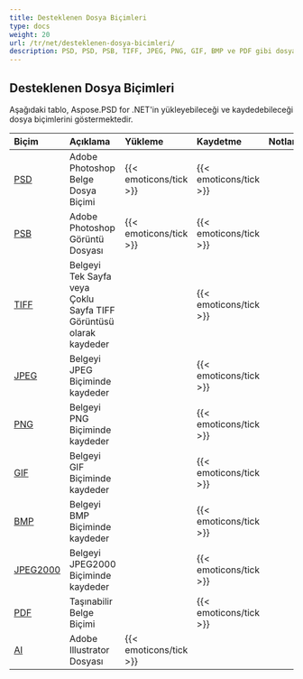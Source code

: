 ```yaml
---
title: Desteklenen Dosya Biçimleri
type: docs
weight: 20
url: /tr/net/desteklenen-dosya-bicimleri/
description: PSD, PSD, PSB, TIFF, JPEG, PNG, GIF, BMP ve PDF gibi dosya biçimlerini yükleyip kaydedebilen PSD düzenleme kütüphanesi.
---
```


## **Desteklenen Dosya Biçimleri**
Aşağıdaki tablo, Aspose.PSD for .NET'in yükleyebileceği ve kaydedebileceği dosya biçimlerini göstermektedir.

|**Biçim**|**Açıklama**|**Yükleme**|**Kaydetme**|**Notlar**|
| :- | :- | :- | :- | :- |
|[PSD](https://wiki.fileformat.com/image/psd/)|Adobe Photoshop Belge Dosya Biçimi|{{< emoticons/tick >}}|{{< emoticons/tick >}}| |
|[PSB](https://wiki.fileformat.com/image/psb/)|Adobe Photoshop Görüntü Dosyası|{{< emoticons/tick >}}|{{< emoticons/tick >}}| |
|[TIFF](https://wiki.fileformat.com/image/tiff)|Belgeyi Tek Sayfa veya Çoklu Sayfa TIFF Görüntüsü olarak kaydeder| |{{< emoticons/tick >}}| |
|[JPEG](https://wiki.fileformat.com/image/jpeg/)|Belgeyi JPEG Biçiminde kaydeder| |{{< emoticons/tick >}}| |
|[PNG](https://wiki.fileformat.com/image/png/)|Belgeyi PNG Biçiminde kaydeder| |{{< emoticons/tick >}}| |
|[GIF](https://wiki.fileformat.com/image/gif/)|Belgeyi GIF Biçiminde kaydeder| |{{< emoticons/tick >}}| |
|[BMP](https://wiki.fileformat.com/image/bmp/)|Belgeyi BMP Biçiminde kaydeder| |{{< emoticons/tick >}}| |
|[JPEG2000](https://wiki.fileformat.com/image/jp2/)|Belgeyi JPEG2000 Biçiminde kaydeder| |{{< emoticons/tick >}}| |
|[PDF](https://wiki.fileformat.com/view/pdf/)|Taşınabilir Belge Biçimi| |{{< emoticons/tick >}}| |
|[AI](/psd/tr/net/ai-adobe-illustrator-format/)|Adobe Illustrator Dosyası|{{< emoticons/tick >}}| | |
